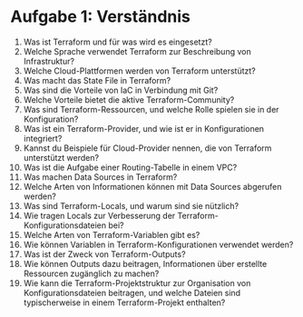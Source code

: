 # Aufgabe 1: Verständnis

1. Was ist Terraform und für was wird es eingesetzt?
2. Welche Sprache verwendet Terraform zur Beschreibung von Infrastruktur?
3. Welche Cloud-Plattformen werden von Terraform unterstützt?
4. Was macht das State File in Terraform?
5. Was sind die Vorteile von IaC in Verbindung mit Git?
6. Welche Vorteile bietet die aktive Terraform-Community?
7. Was sind Terraform-Ressourcen, und welche Rolle spielen sie in der Konfiguration?
8. Was ist ein Terraform-Provider, und wie ist er in Konfigurationen integriert?
9. Kannst du Beispiele für Cloud-Provider nennen, die von Terraform unterstützt werden?
10. Was ist die Aufgabe einer Routing-Tabelle in einem VPC?
11. Was machen Data Sources in Terraform?
12. Welche Arten von Informationen können mit Data Sources abgerufen werden?
13. Was sind Terraform-Locals, und warum sind sie nützlich?
14. Wie tragen Locals zur Verbesserung der Terraform-Konfigurationsdateien bei?
15. Welche Arten von Terraform-Variablen gibt es?
16. Wie können Variablen in Terraform-Konfigurationen verwendet werden?
17. Was ist der Zweck von Terraform-Outputs?
18. Wie können Outputs dazu beitragen, Informationen über erstellte Ressourcen zugänglich zu machen?
19. Wie kann die Terraform-Projektstruktur zur Organisation von Konfigurationsdateien beitragen, und welche Dateien sind typischerweise in einem Terraform-Projekt enthalten?
